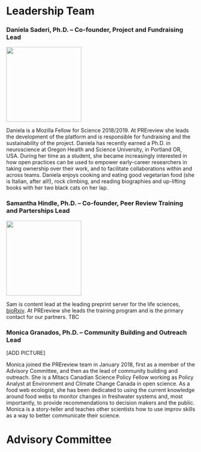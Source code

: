 # Leadership Team 

### Daniela Saderi, Ph.D. – Co-founder, Project and Fundraising Lead  
<img src="https://github.com/fathomlabs/prereview-standup/blob/master/server/docs/pictures/daniela.jpg" width="200">

Daniela is a Mozilla Fellow for Science 2018/2019. At PREreview she leads the development of the platform and is 
responsible for fundraising and the sustainability of the project. Daniela has recently earned a Ph.D. in neuroscience at 
Oregon Health and Science University, in Portland OR, USA. During her time as a student, she became increasingly interested in how 
open practices can be used to empower early-career researchers in taking ownership over their work, and to facilitate collaborations 
within and across teams. Daniela enjoys cooking and eating good vegetarian food (she is Italian, after all!), rock climbing, and reading 
biographies and up-lifting books with her two black cats on her lap.


### Samantha Hindle, Ph.D. – Co-founder, Peer Review Training and Parterships Lead  
<img src="https://github.com/fathomlabs/prereview-standup/blob/master/server/docs/pictures/sam2.jpg" width="200">


Sam is content lead at the leading preprint server for the life sciences, [bioRxiv](https://www.biorxiv.org/). At PREreview she leads the
training program and is the primary contact for our partners. TBC


### Monica Granados, Ph.D. – Community Building and Outreach Lead  

[ADD PICTURE]

Monica joined the PREreview team in January 2018, first as a member of the Advisory Committee, and then as the lead of community building and 
outreach. She is a Mitacs Canadian Science Policy Fellow working as Policy Analyst at Environment and Climate Change Canada in open science. 
As a food web ecologist, she has been dedicated to using the current knowledge around food webs to monitor changes in freshwater 
systems and, most importantly, to provide recommendations to decision makers and the public. Monica is a story-teller and teaches other
scientists how to use improv skills as a way to better communicate their science. 


# Advisory Committee




